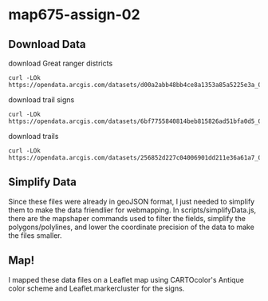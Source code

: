 # map675-assign-02

## Download Data
download Great ranger districts
```shell
curl -LOk https://opendata.arcgis.com/datasets/d00a2abb48bb4ce8a1353a85a5225e3a_0.geojson
```

download trail signs
```shell
curl -LOk https://opendata.arcgis.com/datasets/6bf7755840814beb815826ad51bfa0d5_0.geojson
```

download trails
```shell
curl -LOk https://opendata.arcgis.com/datasets/256852d227c04006901dd211e36a61a7_0.geojson
```

## Simplify Data
Since these files were already in geoJSON format, I just needed to simplify them to make the data friendlier for webmapping. In scripts/simplifyData.js, there are the mapshaper commands used to filter the fields, simplify the polygons/polylines, and lower the coordinate precision of the data to make the files smaller.

## Map!
I mapped these data files on a Leaflet map using CARTOcolor's Antique color scheme and Leaflet.markercluster for the signs.
